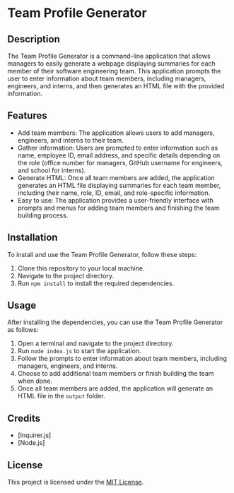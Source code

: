 # Team Profile Generator

## Description

The Team Profile Generator is a command-line application that allows managers to easily generate a webpage displaying summaries for each member of their software engineering team. This application prompts the user to enter information about team members, including managers, engineers, and interns, and then generates an HTML file with the provided information.

## Features

- Add team members: The application allows users to add managers, engineers, and interns to their team.
- Gather information: Users are prompted to enter information such as name, employee ID, email address, and specific details depending on the role (office number for managers, GitHub username for engineers, and school for interns).
- Generate HTML: Once all team members are added, the application generates an HTML file displaying summaries for each team member, including their name, role, ID, email, and role-specific information.
- Easy to use: The application provides a user-friendly interface with prompts and menus for adding team members and finishing the team building process.

## Installation

To install and use the Team Profile Generator, follow these steps:

1. Clone this repository to your local machine.
2. Navigate to the project directory.
3. Run `npm install` to install the required dependencies.

## Usage

After installing the dependencies, you can use the Team Profile Generator as follows:

1. Open a terminal and navigate to the project directory.
2. Run `node index.js` to start the application.
3. Follow the prompts to enter information about team members, including managers, engineers, and interns.
4. Choose to add additional team members or finish building the team when done.
5. Once all team members are added, the application will generate an HTML file in the `output` folder.

## Credits

- [Inquirer.js]
- [Node.js]
## License

This project is licensed under the [MIT License](https://opensource.org/licenses/MIT).
